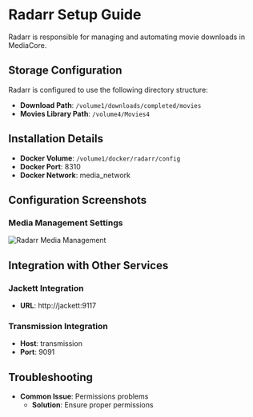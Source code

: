 # Radarr Setup Guide

Radarr is responsible for managing and automating movie downloads in MediaCore.

## Storage Configuration

Radarr is configured to use the following directory structure:

- **Download Path**: `/volume1/downloads/completed/movies`
- **Movies Library Path**: `/volume4/Movies4`

## Installation Details

- **Docker Volume**: `/volume1/docker/radarr/config`
- **Docker Port**: 8310
- **Docker Network**: media_network

## Configuration Screenshots

### Media Management Settings
![Radarr Media Management](../images/radarr/media-management.png)

## Integration with Other Services

### Jackett Integration
- **URL**: http://jackett:9117

### Transmission Integration
- **Host**: transmission
- **Port**: 9091

## Troubleshooting

- **Common Issue**: Permissions problems
  - **Solution**: Ensure proper permissions

